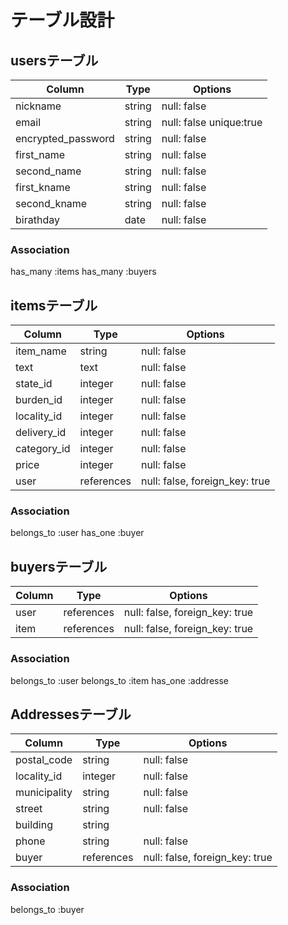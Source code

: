 # テーブル設計

##  usersテーブル

| Column             | Type   | Options                 |
| ------------------ | ------ | ----------------------- |
| nickname           | string | null: false             |
| email              | string | null: false unique:true |
| encrypted_password | string | null: false             |
| first_name         | string | null: false             |
| second_name        | string | null: false             |
| first_kname        | string | null: false             |
| second_kname       | string | null: false             |
| birathday          | date   | null: false             |

### Association
has_many :items
has_many :buyers


##  itemsテーブル

| Column      | Type       | Options                        |
| ----------- | ---------- | ------------------------------ |
| item_name   | string     | null: false                    |
| text        | text       | null: false                    |
| state_id    | integer    | null: false                    |
| burden_id   | integer    | null: false                    |
| locality_id | integer    | null: false                    |
| delivery_id | integer    | null: false                    |
| category_id | integer    | null: false                    |
| price       | integer    | null: false                    |
| user        | references | null: false, foreign_key: true |

### Association
belongs_to :user
has_one :buyer

##  buyersテーブル

| Column       | Type        | Options                        |
| ------------ | ----------- | ------------------------------ |
| user         | references  | null: false, foreign_key: true |
| item         | references  | null: false, foreign_key: true |

### Association
belongs_to :user
belongs_to :item
has_one :addresse

##  Addressesテーブル

| Column       | Type       | Options                        |
| ------------ | ---------- | ------------------------------ |
| postal_code  | string     | null: false                    |
| locality_id  | integer    | null: false                    |
| municipality | string     | null: false                    |
| street       | string     | null: false                    |
| building     | string     |                                |
| phone        | string     | null: false                    |
| buyer        | references | null: false, foreign_key: true |

### Association
belongs_to :buyer